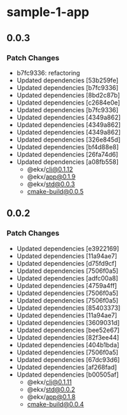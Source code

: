 # sample-1-app

## 0.0.3

### Patch Changes

- b7fc9336: refactoring
- Updated dependencies [53b259fe]
- Updated dependencies [b7fc9336]
- Updated dependencies [8bd2c87b]
- Updated dependencies [c2684e0e]
- Updated dependencies [b7fc9336]
- Updated dependencies [4349a862]
- Updated dependencies [4349a862]
- Updated dependencies [4349a862]
- Updated dependencies [326e845d]
- Updated dependencies [bf4d88e8]
- Updated dependencies [26fa74d6]
- Updated dependencies [a08fb558]
  - @ekx/cli@0.1.12
  - @ekx/app@0.1.9
  - @ekx/std@0.0.3
  - cmake-build@0.0.5

## 0.0.2

### Patch Changes

- Updated dependencies [e3922169]
- Updated dependencies [11a94ae7]
- Updated dependencies [d75fd9cf]
- Updated dependencies [7506f0a5]
- Updated dependencies [adfc00a8]
- Updated dependencies [4759a4ff]
- Updated dependencies [7506f0a5]
- Updated dependencies [7506f0a5]
- Updated dependencies [85403373]
- Updated dependencies [11a94ae7]
- Updated dependencies [3609031d]
- Updated dependencies [bee52e67]
- Updated dependencies [82f3ee44]
- Updated dependencies [404b1bda]
- Updated dependencies [7506f0a5]
- Updated dependencies [67dc93d6]
- Updated dependencies [af268fad]
- Updated dependencies [b00505af]
  - @ekx/cli@0.1.11
  - @ekx/std@0.0.2
  - @ekx/app@0.1.8
  - cmake-build@0.0.4

